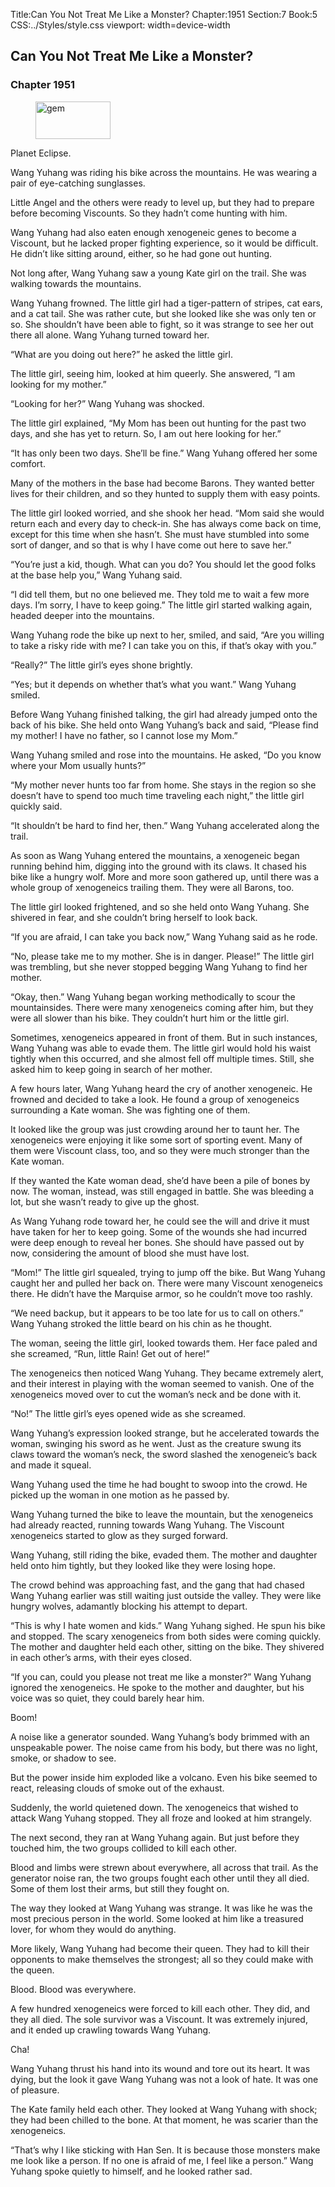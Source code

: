 Title:Can You Not Treat Me Like a Monster? 
Chapter:1951 
Section:7 
Book:5 
CSS:../Styles/style.css 
viewport: width=device-width
  
## Can You Not Treat Me Like a Monster?
### Chapter 1951
  
<figure>
	<img src="../Images/gem.gif" alt="gem" id="gem" width="120" height="60" />
</figure>
  

  
Planet Eclipse.

Wang Yuhang was riding his bike across the mountains. He was wearing a pair of eye-catching sunglasses.

Little Angel and the others were ready to level up, but they had to prepare before becoming Viscounts. So they hadn’t come hunting with him.

Wang Yuhang had also eaten enough xenogeneic genes to become a Viscount, but he lacked proper fighting experience, so it would be difficult. He didn’t like sitting around, either, so he had gone out hunting.

Not long after, Wang Yuhang saw a young Kate girl on the trail. She was walking towards the mountains.

Wang Yuhang frowned. The little girl had a tiger-pattern of stripes, cat ears, and a cat tail. She was rather cute, but she looked like she was only ten or so. She shouldn’t have been able to fight, so it was strange to see her out there all alone. Wang Yuhang turned toward her.

“What are you doing out here?” he asked the little girl.

The little girl, seeing him, looked at him queerly. She answered, “I am looking for my mother.”

“Looking for her?” Wang Yuhang was shocked.

The little girl explained, “My Mom has been out hunting for the past two days, and she has yet to return. So, I am out here looking for her.”

“It has only been two days. She’ll be fine.” Wang Yuhang offered her some comfort.

Many of the mothers in the base had become Barons. They wanted better lives for their children, and so they hunted to supply them with easy points.

The little girl looked worried, and she shook her head. “Mom said she would return each and every day to check-in. She has always come back on time, except for this time when she hasn’t. She must have stumbled into some sort of danger, and so that is why I have come out here to save her.”

“You’re just a kid, though. What can you do? You should let the good folks at the base help you,” Wang Yuhang said.

“I did tell them, but no one believed me. They told me to wait a few more days. I’m sorry, I have to keep going.” The little girl started walking again, headed deeper into the mountains.

Wang Yuhang rode the bike up next to her, smiled, and said, “Are you willing to take a risky ride with me? I can take you on this, if that’s okay with you.”

“Really?” The little girl’s eyes shone brightly.

“Yes; but it depends on whether that’s what you want.” Wang Yuhang smiled.

Before Wang Yuhang finished talking, the girl had already jumped onto the back of his bike. She held onto Wang Yuhang’s back and said, “Please find my mother! I have no father, so I cannot lose my Mom.”

Wang Yuhang smiled and rose into the mountains. He asked, “Do you know where your Mom usually hunts?”

“My mother never hunts too far from home. She stays in the region so she doesn’t have to spend too much time traveling each night,” the little girl quickly said.

“It shouldn’t be hard to find her, then.” Wang Yuhang accelerated along the trail.

As soon as Wang Yuhang entered the mountains, a xenogeneic began running behind him, digging into the ground with its claws. It chased his bike like a hungry wolf. More and more soon gathered up, until there was a whole group of xenogeneics trailing them. They were all Barons, too.

The little girl looked frightened, and so she held onto Wang Yuhang. She shivered in fear, and she couldn’t bring herself to look back.

“If you are afraid, I can take you back now,” Wang Yuhang said as he rode.

“No, please take me to my mother. She is in danger. Please!” The little girl was trembling, but she never stopped begging Wang Yuhang to find her mother.

“Okay, then.” Wang Yuhang began working methodically to scour the mountainsides. There were many xenogeneics coming after him, but they were all slower than his bike. They couldn’t hurt him or the little girl.

Sometimes, xenogeneics appeared in front of them. But in such instances, Wang Yuhang was able to evade them. The little girl would hold his waist tightly when this occurred, and she almost fell off multiple times. Still, she asked him to keep going in search of her mother.

A few hours later, Wang Yuhang heard the cry of another xenogeneic. He frowned and decided to take a look. He found a group of xenogeneics surrounding a Kate woman. She was fighting one of them.

It looked like the group was just crowding around her to taunt her. The xenogeneics were enjoying it like some sort of sporting event. Many of them were Viscount class, too, and so they were much stronger than the Kate woman.

If they wanted the Kate woman dead, she’d have been a pile of bones by now. The woman, instead, was still engaged in battle. She was bleeding a lot, but she wasn’t ready to give up the ghost.

As Wang Yuhang rode toward her, he could see the will and drive it must have taken for her to keep going. Some of the wounds she had incurred were deep enough to reveal her bones. She should have passed out by now, considering the amount of blood she must have lost.

“Mom!” The little girl squealed, trying to jump off the bike. But Wang Yuhang caught her and pulled her back on. There were many Viscount xenogeneics there. He didn’t have the Marquise armor, so he couldn’t move too rashly.

“We need backup, but it appears to be too late for us to call on others.” Wang Yuhang stroked the little beard on his chin as he thought.

The woman, seeing the little girl, looked towards them. Her face paled and she screamed, “Run, little Rain! Get out of here!”

The xenogeneics then noticed Wang Yuhang. They became extremely alert, and their interest in playing with the woman seemed to vanish. One of the xenogeneics moved over to cut the woman’s neck and be done with it.

“No!” The little girl’s eyes opened wide as she screamed.

Wang Yuhang’s expression looked strange, but he accelerated towards the woman, swinging his sword as he went. Just as the creature swung its claws toward the woman’s neck, the sword slashed the xenogeneic’s back and made it squeal.

Wang Yuhang used the time he had bought to swoop into the crowd. He picked up the woman in one motion as he passed by.

Wang Yuhang turned the bike to leave the mountain, but the xenogeneics had already reacted, running towards Wang Yuhang. The Viscount xenogeneics started to glow as they surged forward.

Wang Yuhang, still riding the bike, evaded them. The mother and daughter held onto him tightly, but they looked like they were losing hope.

The crowd behind was approaching fast, and the gang that had chased Wang Yuhang earlier was still waiting just outside the valley. They were like hungry wolves, adamantly blocking his attempt to depart.

“This is why I hate women and kids.” Wang Yuhang sighed. He spun his bike and stopped. The scary xenogeneics from both sides were coming quickly. The mother and daughter held each other, sitting on the bike. They shivered in each other’s arms, with their eyes closed.

“If you can, could you please not treat me like a monster?” Wang Yuhang ignored the xenogeneics. He spoke to the mother and daughter, but his voice was so quiet, they could barely hear him.

Boom!

A noise like a generator sounded. Wang Yuhang’s body brimmed with an unspeakable power. The noise came from his body, but there was no light, smoke, or shadow to see.

But the power inside him exploded like a volcano. Even his bike seemed to react, releasing clouds of smoke out of the exhaust.

Suddenly, the world quietened down. The xenogeneics that wished to attack Wang Yuhang stopped. They all froze and looked at him strangely.

The next second, they ran at Wang Yuhang again. But just before they touched him, the two groups collided to kill each other.

Blood and limbs were strewn about everywhere, all across that trail. As the generator noise ran, the two groups fought each other until they all died. Some of them lost their arms, but still they fought on.

The way they looked at Wang Yuhang was strange. It was like he was the most precious person in the world. Some looked at him like a treasured lover, for whom they would do anything.

More likely, Wang Yuhang had become their queen. They had to kill their opponents to make themselves the strongest; all so they could make with the queen.

Blood. Blood was everywhere.

A few hundred xenogeneics were forced to kill each other. They did, and they all died. The sole survivor was a Viscount. It was extremely injured, and it ended up crawling towards Wang Yuhang.

Cha!

Wang Yuhang thrust his hand into its wound and tore out its heart. It was dying, but the look it gave Wang Yuhang was not a look of hate. It was one of pleasure.

The Kate family held each other. They looked at Wang Yuhang with shock; they had been chilled to the bone. At that moment, he was scarier than the xenogeneics.

“That’s why I like sticking with Han Sen. It is because those monsters make me look like a person. If no one is afraid of me, I feel like a person.” Wang Yuhang spoke quietly to himself, and he looked rather sad.